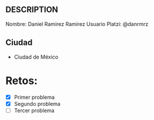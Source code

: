 ## DESCRIPTION

Nombre: Daniel Ramirez Ramirez
Usuario Platzi: @danrmrz

## Ciudad
- Ciudad de México

# Retos:
  - [x] Primer problema
  - [x] Segundo problema
  - [ ] Tercer problema
